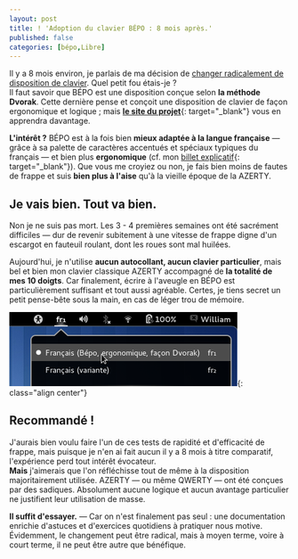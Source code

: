 ```yaml
---
layout: post
title: ! 'Adoption du clavier BÉPO : 8 mois après.'
published: false
categories: [bépo,Libre]
---
```

Il y a 8 mois environ, je parlais de ma décision de [changer radicalement de disposition de clavier](/2011/07/08/adoption-du-clavier-bepo.html). Quel petit fou étais-je ?  
Il faut savoir que BÉPO est une disposition conçue selon **la méthode Dvorak**. Cette dernière pense et conçoit une disposition de clavier de façon ergonomique et logique ; mais [**le site du projet**](http://bepo.fr/wiki/Accueil){: target="\_blank"} vous en apprendra davantage.

**L'intérêt ?** BÉPO est à la fois bien **mieux adaptée à la langue française** — grâce à sa palette de caractères accentués et spéciaux typiques du français — et bien plus **ergonomique** (cf. mon [billet explicatif](/2011/07/08/adoption-du-clavier-bepo.html){: target="\_blank"}). Que vous me croyiez ou non, je fais bien moins de fautes de frappe et suis **bien plus à l'aise** qu'à la vieille époque de la AZERTY.

## Je vais bien. Tout va bien.

Non je ne suis pas mort. Les 3 - 4 premières semaines ont été sacrément difficiles — dur de revenir subitement à une vitesse de frappe digne d'un escargot en fauteuil roulant, dont les roues sont mal huilées.

Aujourd'hui, je n'utilise **aucun autocollant, aucun clavier particulier**, mais bel et bien mon clavier classique AZERTY accompagné de **la totalité de mes 10 doigts**. Car finalement, écrire à l'aveugle en BÉPO est particulièrement suffisant et tout aussi agréable. Certes, je tiens secret un petit pense-bête sous la main, en cas de léger trou de mémoire.

![Il ne s'agit que d'un choix](/images/bepo/bepo-gnome.png){: class="align center"}

## Recommandé !

J'aurais bien voulu faire l'un de ces tests de rapidité et d'efficacité de frappe, mais puisque je n'en ai fait aucun il y a 8 mois à titre comparatif, l'expérience perd tout intérêt évocateur.  
**Mais** j'aimerais que l'on réfléchisse tout de même à la disposition majoritairement utilisée. AZERTY — ou même QWERTY — ont été conçues par des sadiques. Absolument aucune logique et aucun avantage particulier ne justifient leur utilisation de masse.

**Il suffit d'essayer.** — Car on n'est finalement pas seul : une documentation enrichie d'astuces et d'exercices quotidiens à pratiquer nous motive. Évidemment, le changement peut être radical, mais à moyen terme, voire à court terme, il ne peut être autre que bénéfique.
